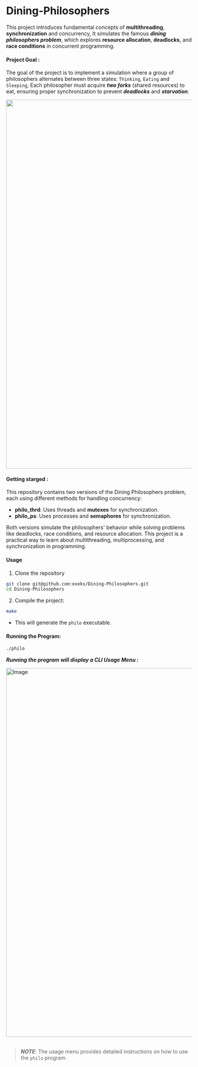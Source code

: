 # **Dining-Philosophers** #
This project introduces fundamental concepts of **multithreading**, **synchronization** and concurrency, It simulates the famous ***dining philosophers problem***, which explores **resource allocation**, **deadlocks**, and **race conditions** in concurrent programming.

#### **Project Goal :** #### 
The goal of the project is to implement a simulation where a group of philosophers alternates between three states: `Thinking`, `Eating` and `Sleeping`, Each philosopher must acquire ***two forks*** (shared resources) to eat, ensuring proper synchronization to prevent ***deadlocks*** and ***starvation***.

<div>
  <img src="https://github.com/user-attachments/assets/faa25bd5-feea-4546-8bdc-d4caf40d8fb3" width="1000" />
</div>

#### **Getting starged :** ####
This repository contains two versions of the Dining Philosophers problem, each using different methods for handling concurrency:
  * **philo_thrd**: Uses threads and **mutexes** for synchronization.
  * **philo_ps**: Uses processes and **semaphores** for synchronization.

Both versions simulate the philosophers' behavior while solving problems like deadlocks, race conditions, and resource allocation. This project is a practical way to learn about multithreading, multiprocessing, and synchronization in programming.

#### **Usage** ####
1. Clone the repository
```sh
git clone git@github.com:exoks/Dining-Philosophers.git
cd Dining-Philosophers 
```
2. Compile the project:
```sh
make
```
  * This will generate the `philo` executable.

#### **Running the Program:** ####

```sh
./philo
```
***Running the program will display a CLI Usage Menu :***
<div>
  <img width="1000" alt="Image" src="https://github.com/user-attachments/assets/a9ae86cf-d087-4d5a-a2f3-be6d0c303632"/>
</div>

<br>

> ***NOTE***: The usage menu provides detailed instructions on how to use the `philo` program.
